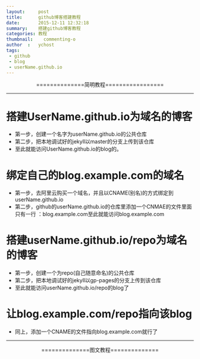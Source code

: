 ```yaml
---
layout:     post
title:      github博客搭建教程
date:       2015-12-11 12:32:18
summary:    搭建github博客教程
categories: 教程
thumbnail:    commenting-o
author  :   ychost
tags:
 - github
 - blog
 - userName.github.io
---
```

<center>==============简明教程=================</center>

---
# 搭建UserName.github.io为域名的博客
- 第一步，创建一个名字为userName.github.io的公共仓库
- 第二步，把本地调试好的jekyll以master的分支上传到该仓库
- 至此就能访问UserName.github.io的blog的。

# 绑定自己的blog.example.com的域名
- 第一步，去阿里云购买一个域名，并且以CNAME(别名)的方式绑定到userName.github.io
- 第二步，github的userName.github.io的仓库里添加一个CNMAE的文件里面只有一行
：blog.example.com至此就能访问blog.example.com

# 搭建userName.github.io/repo为域名的博客
- 第一步，创建一个为repo(自己随意命名)的公共仓库
- 第二步，把本地调试好的jekyll以gp-pages的分支上传到该仓库
- 至此就能访问userName.github.io/repo的blog了

# 让blog.example.com/repo指向该blog
- 同上，添加一个CNAME的文件指向blog.example.com就行了

---
<center>==============图文教程==============<center>
